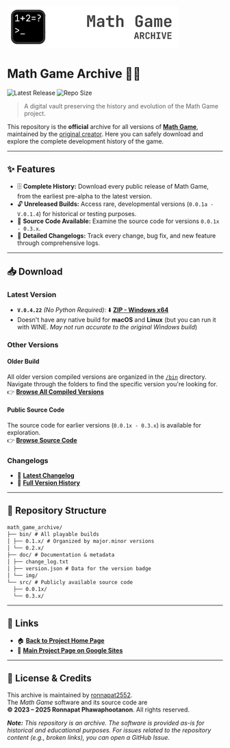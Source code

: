 ![Math Game Archive](doc/img/math_game_banner.png)

# Math Game Archive 🧮📂

![Latest Release](https://img.shields.io/badge/dynamic/json?url=https%3A%2F%2Fraw.githubusercontent.com%2Fronnapat2552%2Fmath_game_archive%2Fmain%2Fdoc%2Fversion.json&query=%24.version&prefix=V.&label=Release)
![Repo Size](https://img.shields.io/github/repo-size/ronnapat2552/math_game_archive)

> A digital vault preserving the history and evolution of the Math Game project.

This repository is the **official** archive for all versions of **[Math Game](https://sites.google.com/view/tete-page/project/math-game)**, maintained by the [original creator](https://github.com/ronnapat2552). Here you can safely download and explore the complete development history of the game.<br>

---

## ✨ Features

* 🗄️ **Complete History:** Download every public release of Math Game, from the earliest pre-alpha to the latest version.
* 🔓 **Unreleased Builds:** Access rare, developmental versions (`0.0.1a - V.0.1.4`) for historical or testing purposes.
* 📄 **Source Code Available:** Examine the source code for versions `0.0.1x - 0.3.x`.
* 📜 **Detailed Changelogs:** Track every change, bug fix, and new feature through comprehensive logs.

---

## 📥 Download

### Latest Version
*   **`V.0.4.22`** *(No Python Required)*: ⬇️ [**ZIP - Windows x64**](https://raw.githubusercontent.com/ronnapat2552/math_game_archive/main/bin/0.4.x/0.4.2x/math_game_V.0.4.22_np.zip)
*   Doesn't have any native build for **macOS** and **Linux** (but you can run it with WINE. *May not run accurate to the original Windows build*)

### Other Versions
#### Older Build
All older version compiled versions are organized in the [`/bin`](https://github.com/ronnapat2552/math_game_archive/tree/main/bin) directory. Navigate through the folders to find the specific version you're looking for.<br>
👉 [**Browse All Compiled Versions**](https://github.com/ronnapat2552/math_game_archive/tree/main/bin)

#### Public Source Code
The source code for earlier versions (`0.0.1x - 0.3.x`) is available for exploration. <br>
👉 [**Browse Source Code**](https://github.com/ronnapat2552/math_game_archive/tree/main/src)

### Changelogs
* 📜 **[Latest Changelog](https://raw.githubusercontent.com/ronnapat2552/math_game_archive/main/doc/change_log.txt)**
* 📄 **[Full Version History](https://raw.githubusercontent.com/ronnapat2552/math_game_archive/main/doc/full_change_log.txt)**

---

## 📂 Repository Structure

```
math_game_archive/
├── bin/ # All playable builds
│ ├── 0.1.x/ # Organized by major.minor versions
│ └── 0.2.x/
├── doc/ # Documentation & metadata
│ ├── change_log.txt
│ ├── version.json # Data for the version badge
│ └── img/
└── src/ # Publicly available source code
  ├── 0.0.1x/
  └── 0.3.x/
```

---

## 🔗 Links

*   🏠 **[Back to Project Home Page](doc/HOME.md)**
*   🏡 **[Main Project Page on Google Sites](https://sites.google.com/view/tete-page/project/math-game)**

---

## 📜 License & Credits

This archive is maintained by [ronnapat2552](https://github.com/ronnapat2552).  
The *Math Game* software and its source code are <br> **© 2023 – 2025 Ronnapat Phawaphootanon**. All rights reserved.

***Note:** This repository is an archive. The software is provided as-is for historical and educational purposes. For issues related to the repository content (e.g., broken links), you can open a GitHub Issue.*

